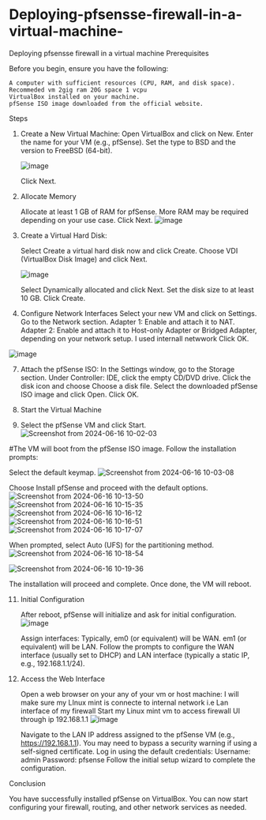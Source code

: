 # Deploying-pfsensse-firewall-in-a-virtual-machine-
Deploying pfsensse firewall in a virtual machine 
Prerequisites

Before you begin, ensure you have the following:

    A computer with sufficient resources (CPU, RAM, and disk space). Recommeded vm 2gig ram 20G space 1 vcpu
    VirtualBox installed on your machine.
    pfSense ISO image downloaded from the official website.

Steps
1. Create a New Virtual Machine:
    Open VirtualBox and click on New.
    Enter the name for your VM (e.g., pfSense).
    Set the type to BSD and the version to FreeBSD (64-bit).
    
   
   ![image](https://github.com/user-attachments/assets/45e67bcd-fc2f-45f9-8822-f7d253ef1485)

    Click Next.

3. Allocate Memory

    Allocate at least 1 GB of RAM for pfSense. More RAM may be required depending on your use case.
    Click Next.
   ![image](https://github.com/user-attachments/assets/a63ea7d7-8d2b-43b8-b34f-b495d561326e)


5. Create a Virtual Hard Disk:

    Select Create a virtual hard disk now and click Create.
    Choose VDI (VirtualBox Disk Image) and click Next.

   ![image](https://github.com/user-attachments/assets/0a307e32-dab3-4197-8694-9173edb06d0f)

    Select Dynamically allocated and click Next.
    Set the disk size to at least 10 GB. Click Create.

7. Configure Network Interfaces
    Select your new VM and click on Settings.
    Go to the Network section.
    Adapter 1: Enable and attach it to NAT.
    Adapter 2: Enable and attach it to Host-only Adapter or Bridged Adapter, depending on your network setup. I used internall netwwork
    Click OK.
   
![image](https://github.com/user-attachments/assets/3bea2d31-af30-467e-9d93-13e8e80c60e6)

7. Attach the pfSense ISO:
      In the Settings window, go to the Storage section.
      Under Controller: IDE, click the empty CD/DVD drive.
      Click the disk icon and choose Choose a disk file.
      Select the downloaded pfSense ISO image and click Open.
   Click OK.

9. Start the Virtual Machine
10. Select the pfSense VM and click Start.
![Screenshot from 2024-06-16 10-02-03](https://github.com/user-attachments/assets/16644ee1-a99f-482d-ae79-e45fe1159e9d)


   #The VM will boot from the pfSense ISO image.
    Follow the installation prompts:
    
 Select the default keymap.
        ![Screenshot from 2024-06-16 10-03-08](https://github.com/user-attachments/assets/284d9301-7b12-4bac-8259-0c48ffb52c92)

 Choose Install pfSense and proceed with the default options.
 ![Screenshot from 2024-06-16 10-13-50](https://github.com/user-attachments/assets/294fd417-26c7-4bcb-8517-6bbba058435e)
![Screenshot from 2024-06-16 10-15-35](https://github.com/user-attachments/assets/5254441f-6e99-4062-9341-96979702c789)
![Screenshot from 2024-06-16 10-16-12](https://github.com/user-attachments/assets/9a22c9c0-79a0-47ee-b09c-ed926da9ddec)
![Screenshot from 2024-06-16 10-16-51](https://github.com/user-attachments/assets/418f415d-d5bb-4cd7-8dc0-70c1d7b45e7c)
![Screenshot from 2024-06-16 10-17-07](https://github.com/user-attachments/assets/6afdbfb0-f1c4-41fc-97ef-8bc3288a0f17)

When prompted, select Auto (UFS) for the partitioning method.
![Screenshot from 2024-06-16 10-18-54](https://github.com/user-attachments/assets/867e520d-25fc-462a-8640-ffad7f795149)

![Screenshot from 2024-06-16 10-19-36](https://github.com/user-attachments/assets/92d80f0a-8570-4bd8-a1b7-9d1661311f21)

The installation will proceed and complete. Once done, the VM will reboot.


11. Initial Configuration

    After reboot, pfSense will initialize and ask for initial configuration.
    ![image](https://github.com/user-attachments/assets/b5ab3b9e-8d43-4385-9a8d-12b6a1bdb191)

    Assign interfaces:
        Typically, em0 (or equivalent) will be WAN.
        em1 (or equivalent) will be LAN.
    Follow the prompts to configure the WAN interface (usually set to DHCP) and LAN interface (typically a static IP, e.g., 192.168.1.1/24).

13. Access the Web Interface

    Open a web browser on your any of your vm or host machine:
    I will make sure my LInux mint is connecte to internal network i.e Lan interface of my firewall
    Start my Linux mint vm to access firewall UI through ip 192.168.1.1
    ![image](https://github.com/user-attachments/assets/3d980966-7b9a-4d00-a03c-a4a284e566fc)

    Navigate to the LAN IP address assigned to the pfSense VM (e.g., https://192.168.1.1).
    You may need to bypass a security warning if using a self-signed certificate.
    Log in using the default credentials:
        Username: admin
        Password: pfsense
    Follow the initial setup wizard to complete the configuration.

Conclusion

You have successfully installed pfSense on VirtualBox. You can now start configuring your firewall, routing, and other network services as needed.
